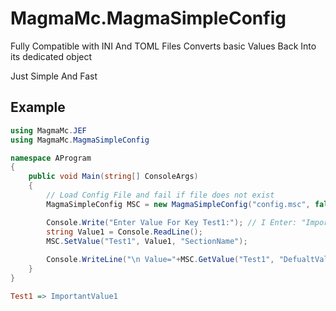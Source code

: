 ﻿# MagmaMc.MagmaSimpleConfig

Fully Compatible with INI And TOML Files
Converts basic Values Back Into its dedicated object

Just Simple And Fast

## Example

```cs
using MagmaMc.JEF
using MagmaMc.MagmaSimpleConfig

namespace AProgram
{
	public void Main(string[] ConsoleArgs)
	{
		// Load Config File and fail if file does not exist
		MagmaSimpleConfig MSC = new MagmaSimpleConfig("config.msc", false); 

		Console.Write("Enter Value For Key Test1:"); // I Enter: "ImportantValue1"
		string Value1 = Console.ReadLine();
		MSC.SetValue("Test1", Value1, "SectionName");
		
		Console.WriteLine("\n Value="+MSC.GetValue("Test1", "DefualtValue", "SectionName"); // Output:  "ImportantValue1"
	}
}
```

```ini
Test1 => ImportantValue1
```

